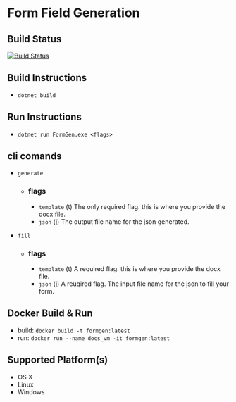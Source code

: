 # Form Field Generation

## Build Status
[![Build Status](https://travis-ci.com/PyramidRemedial/FormGen.svg?branch=master)](https://travis-ci.com/PyramidRemedial/FormGen)

## Build Instructions
- `dotnet build`

## Run Instructions
- `dotnet run FormGen.exe <flags>`

## cli comands
- `generate`
  * ### flags
    * `template` (t) The only required flag. this is where you provide the docx file.
    *  `json` (j) The output file name for the json generated.
 
- `fill`
  * ### flags
    * `template` (t) A required flag. this is where you provide the docx file.
    *  `json` (j) A reuqired flag. The input file name for the json to fill your form.

## Docker Build & Run
- build: `docker build -t formgen:latest .`
- run: `docker run --name docs_vm -it formgen:latest`

## Supported Platform(s)
- OS X
- Linux
- Windows